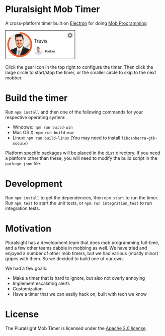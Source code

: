 # Pluralsight Mob Timer

A cross-platform timer built on [Electron](http://electron.atom.io/)
for doing [Mob Programming](http://mobprogramming.org/)

![Example Timer Image](timer-example.png)

Click the gear icon in the top right to configure the timer.
Then click the large circle to start/stop the timer,
or the smaller circle to skip to the next mobber.

# Build the timer

Run `npm install` and then one of the following commands for your respective operating system:

- Windows: `npm run build-win`
- Mac OS X: `npm run build-mac`
- Linux: `npm run build-linux` (You may need to install `libcanberra-gtk-module`)

Platform specific packages will be placed in the `dist` directory.
If you need a platform other than these, you will need to modify the build script in the `package.json` file.

# Development

Run `npm install` to get the dependencies, then `npm start` to run the timer.
Run `npm test` to start the unit tests, or `npm run integration_test` to run integration tests.

# Motivation

Pluralsight has a development team that does mob programming full-time,
and a few other teams dabble in mobbing as well.
We have tried and enjoyed a number of other mob timers, but we had various
(mostly minor) gripes with them.
So we decided to build one of our own.

We had a few goals:

- Make a timer that is hard to ignore, but also not overly annoying
- Implement escalating alerts
- Customization
- Have a timer that we can easily hack on, built with tech we know

# License

The Pluralsight Mob Timer is licensed under the [Apache 2.0 license](LICENSE).
